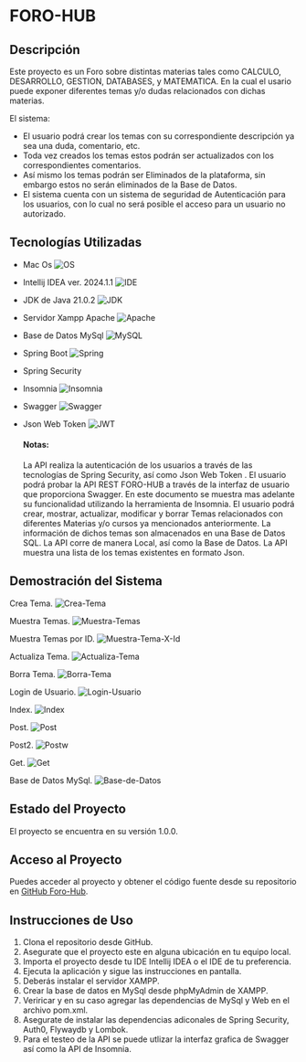 # FORO-HUB

## Descripción

Este proyecto es un Foro sobre distintas materias tales como CALCULO, DESARROLLO, GESTION, DATABASES,
y MATEMATICA. En la cual el usario puede exponer diferentes temas y/o dudas relacionados con dichas materias.

El sistema:
- El usuario podrá crear los temas con su correspondiente descripción ya sea una duda, comentario, etc.
- Toda vez creados los temas estos podrán ser actualizados con los correspondientes comentarios.
- Así mismo los temas podrán ser Eliminados de la plataforma, sin embargo estos no serán eliminados de la Base de Datos.
- El sistema cuenta con un sistema de seguridad de Autenticación para los usuarios, con lo cual no será posible el acceso para un usuario no autorizado.

## Tecnologías Utilizadas

- Mac Os ![OS](https://img.shields.io/badge/mac%20os-000000?style=for-the-badge&logo=apple&logoColor=white)
- Intellij IDEA ver. 2024.1.1 ![IDE](https://img.shields.io/badge/IntelliJ_IDEA-000000.svg?style=for-the-badge&logo=intellij-idea&logoColor=white)
- JDK de Java 21.0.2 ![JDK](https://img.shields.io/badge/Java-ED8B00?style=for-the-badge&logo=openjdk&logoColor=white)
- Servidor Xampp Apache ![Apache](https://img.shields.io/badge/apache-%23D42029.svg?style=for-the-badge&logo=apache&logoColor=white)
- Base de Datos MySql ![MySQL](https://img.shields.io/badge/mysql-4479A1.svg?style=for-the-badge&logo=mysql&logoColor=white)
- Spring Boot ![Spring](https://img.shields.io/badge/spring-%236DB33F.svg?style=for-the-badge&logo=spring&logoColor=white)
- Spring Security
- Insomnia ![Insomnia](https://img.shields.io/badge/Insomnia-black?style=for-the-badge&logo=insomnia&logoColor=5849BE)
- Swagger ![Swagger](https://img.shields.io/badge/-Swagger-%23Clojure?style=for-the-badge&logo=swagger&logoColor=white)
- Json Web Token ![JWT](https://img.shields.io/badge/JWT-black?style=for-the-badge&logo=JSON%20web%20tokens)


    #### Notas:
    La API realiza la autenticación de los usuarios a través de las tecnologías de Spring Security, así como Json Web Token .
    El usuario podrá probar la API REST FORO-HUB a través de la interfaz de usuario que proporciona Swagger.
    En este documento se muestra mas adelante su funcionalidad utilizando la herramienta de Insomnia.
    El usuario podrá crear, mostrar, actualizar, modificar y borrar Temas relacionados con diferentes Materias y/o cursos ya mencionados anteriormente.
    La información de dichos temas son almacenados en una Base de Datos SQL.
    La API corre de manera Local, así como la Base de Datos.
    La API muestra una lista de los temas existentes en formato Json.
    



## Demostración del Sistema

Crea Tema.
![Crea-Tema](img/01-Insomnia_CreateTema.png)

Muestra Temas.
![Muestra-Temas](img/02-Insomnia_ReadTema.png)

Muestra Temas por ID.
![Muestra-Tema-X-Id](img/03-Insomnia_ReadTemaXid.png)

Actualiza Tema.
![Actualiza-Tema](img/04-Insomnia_UpdateTema.png)

Borra Tema.
![Borra-Tema](img/05-Insomnia_DeleteTema.png)

Login de Usuario.
![Login-Usuario](img/06-Insomnia_LoginTema.png)

Index.
![Index](img/07-swagger_Index.png)

Post.
![Post](img/08-swagger_Post.png)

Post2.
![Postw](img/09-swagger_Post2.png)

Get.
![Get](img/10-swagger_Get.png)

Base de Datos MySql.
![Base-de-Datos](img/11-Base_de_Datos.png)


## Estado del Proyecto

El proyecto se encuentra en su versión 1.0.0.

## Acceso al Proyecto

Puedes acceder al proyecto y obtener el código fuente desde su repositorio en [GitHub Foro-Hub](https://github.com/KIRTONPLUS/ForoHub.git).

## Instrucciones de Uso

1. Clona el repositorio desde GitHub.
2. Asegurate que el proyecto este en alguna ubicación en tu equipo local.
3. Importa el proyecto desde tu IDE Intellij IDEA o el IDE de tu preferencia.
4. Ejecuta la aplicación y sigue las instrucciones en pantalla.
5. Deberás instalar el servidor XAMPP.
6. Crear la base de datos en MySql desde phpMyAdmin de XAMPP.
7. Veriricar y en su caso agregar las dependencias de MySql y Web en el archivo pom.xml.
8. Asegurate de instalar las dependencias adiconales de Spring Security, Auth0, Flywaydb y Lombok.
9. Para el testeo de la API se puede utlizar la interfaz grafica de Swagger así como la API de Insomnia. 

